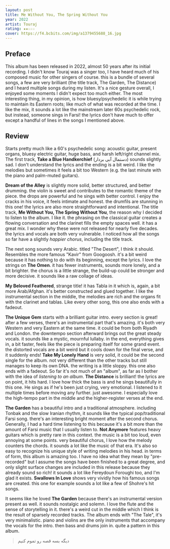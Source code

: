 ```yaml
---
layout: post
title: Me Without You, The Spring Without You
year: 2022
artist: Touraj
rating: ★★☆☆☆
cover: https://f4.bcbits.com/img/a1379455688_16.jpg
---
```


## Preface
This album has been released in 2022, almost 50 years after its initial recording. I didn't know Touraj was a singer too, I have heard much of his composed music for other singers of course. this is a bundle of several songs, a few are very brilliant (the title track, The Garden, The Distance) and I heard multiple songs during my listen. It's a nice gesture overall, I enjoyed some moments I didn't expect too much either. The most interesting thing, in my opinion, is how bluesy/psychedelic it is while trying to maintain its Eastern roots; like much of what was recorded at the time. I like the mix, it sounds a lot like the mainstream later 60s psychedelic rock, but instead, someone sings in Farsi! the lyrics don't have much to offer except a handful of lines in the songs I mentioned above.

## Review
Starts pretty much like a 60's psychedelic song: acoustic guitar, present organs, bluesy electric guitar, huge bass, and harsh left/right channel mix. The first track, **Take a Blue Handkerchief** (دستمال آبی بردار) sounds slightly sad. I don't understand the lyrics and the ending is a bit weird. I like the melodies but sometimes it feels a bit too Western (e.g. the last minute with the piano and palm-muted guitars).

**Dream of the Alley** is slightly more solid, better structured, and better drumming. the violin is sweet and contributes to the romantic theme of the piece. the drops are powerful and he sings with better control. I enjoy the cracks in his voice, it feels intimate and honest. the drumfils are stunning in this one! the lyrics are also more straightforward and intentional.
The title track, **Me Without You, The Spring Without You**, the reason why I decided to listen to the album. I like it. the phrasing on the classical guitar creates a flowing conversation and the clarinet fills the empty spaces well. it has a great mix. I wonder why these were not released for nearly five decades. the lyrics and vocals are both very vulnerable. I noticed how all the songs so far have a slightly _happier chorus_, including the title track.

The next song sounds very Arabic. titled "The Desert", I think it should. Resembles the more famous "Kavir" from Googoosh. it's a bit weird because it has nothing to do with its beginning, except the lyrics. I love the strings on **The Omen**. it has fewer instruments, sounds more lonely, and a bit brighter. the chorus is a little strange, the build-up could be stronger and more decisive. it sounds like a raw collage of ideas.

**My Beloved Feathered**, strange title! it has Tabla in it which is, again, a bit more Arab/Afghan. it's better constructed and glued together. I like the instrumental section in the middle, the melodies are rich and the organs fit with the clarinet and tablas. Like every other song, this one also ends with a fadeout.

**The Unique Gem** starts with a brilliant guitar intro. every section is great! after a few verses, there's an instrumental part that's amazing. it's both very Western and very Eastern at the same time. it could be from both Riyadh and London. the downtempo section afterward brings out the great steady vocals. it sounds like a mystic, mournful lullaby. in the end, everything gives in, a bit faster, feels like the piece is preparing itself for some grand event. the distorted vocals are a bit weird but it cools down for the final verse, and it suddenly ends! **Take My Lonely Hand** is very solid, it could be the second single for the album. not very different than the other tracks but still manages to keep its own DNA. the writing is a little sloppy. this one also ends with a fadeout.
So far it's not much of an "album", as far as I bother with the idea of _listening to an album_. **The Distance** is brilliant! the lyrics are on point, it hits hard. I love how thick the bass is and he sings beautifully in this one. He sings as if he's been just crying, very emotional. I listened to it multiple times before moving any further. just awesome. I especially love the high-tempo part in the middle and the higher-register verses at the end.

**The Garden** has a beautiful intro and a traditional atmosphere. including Tonbak and the slow Iranian rhythm, it sounds like the typical pop/traditional Farsi song. there's an interesting bright moment after the second chorus.
Generally, I had a hard time listening to this because it's a bit more than the amount of Farsi music that I usually listen to.
**Not Anymore** features heavy guitars which is pretty rare in this context. the music is a bit too loud, even annoying at some points. very beautiful chorus, I love how the melody counters the chords. it sounds a lot like the music of that era. It's also so easy to recognize his unique style of writing melodies in his head. in terms of form, this album is amazing too. I have no idea what they mean by "pre-recorded" but I assume the songs have been finished to a great degree, and only slight surface changes are included in this release because they already sound so rich! it sounds a lot like Fereydoun Foroughi too, and I'm glad it exists.
**Swallows In Love** shows very vividly how his famous songs are created. this one for example sounds a lot like a few of Shohre's hit songs.

It seems like he loved **The Garden** because there's an instrumental version present as well. it sounds nostalgic and solemn. I love the flute and the sense of storytelling in it. there's a weird cut in the middle which I think is the result of sparsely recorded tracks. The album ends with "The Tale", it's very minimalistic. piano and violins are the only instruments that accompany the vocals for the intro. then bass and drums join in. quite a pattern in this album.

> دیگه بسه قصه رو تموم کنیم
